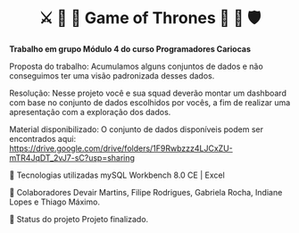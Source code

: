 <h1 align="center">⚔ 🦁 🐺 Game of Thrones 🐻 🐲 🛡</h1>

<strong>Trabalho em grupo Módulo 4 do curso Programadores Cariocas</strong>

Proposta do trabalho:
Acumulamos alguns conjuntos de dados e não conseguimos ter uma visão padronizada desses dados.

Resolução:
Nesse projeto você e sua squad deverão montar um dashboard com base no conjunto de dados escolhidos por vocês, a fim de realizar uma apresentação com a exploração dos dados.

Material disponibilizado:
O conjunto de dados disponíveis podem ser encontrados aqui:
<https://drive.google.com/drive/folders/1F9Rwbzzz4LJCxZU-mTR4JqDT_2vJ7-sC?usp=sharing>

🔧 Tecnologias utilizadas
mySQL Workbench 8.0 CE | Excel 

🤝 Colaboradores
Devair Martins, Filipe Rodrigues, Gabriela Rocha, Indiane Lopes e Thiago Máximo.

🎯 Status do projeto
Projeto finalizado.
